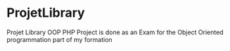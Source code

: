# ProjetLibrary
Projet Library OOP PHP Project is done as an Exam for the Object Oriented programmation part of my formation
